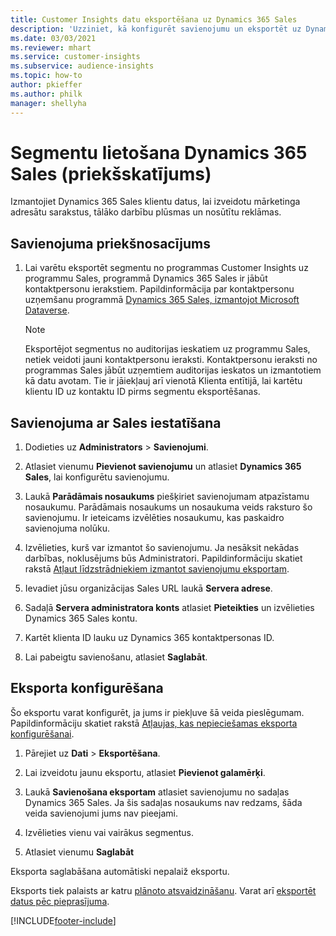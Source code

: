 ```yaml
---
title: Customer Insights datu eksportēšana uz Dynamics 365 Sales
description: 'Uzziniet, kā konfigurēt savienojumu un eksportēt uz Dynamics 365 Sales.'
ms.date: 03/03/2021
ms.reviewer: mhart
ms.service: customer-insights
ms.subservice: audience-insights
ms.topic: how-to
author: pkieffer
ms.author: philk
manager: shellyha
---
```


# <a name="use-segments-in-dynamics-365-sales-preview"></a>Segmentu lietošana Dynamics 365 Sales (priekšskatījums)



Izmantojiet Dynamics 365 Sales klientu datus, lai izveidotu mārketinga adresātu sarakstus, tālāko darbību plūsmas un nosūtītu reklāmas.

## <a name="prerequisite-for-connection"></a>Savienojuma priekšnosacījums

1. Lai varētu eksportēt segmentu no programmas Customer Insights uz programmu Sales, programmā Dynamics 365 Sales ir jābūt kontaktpersonu ierakstiem. Papildinformācija par kontaktpersonu uzņemšanu programmā [Dynamics 365 Sales, izmantojot Microsoft Dataverse](connect-power-query.md).

   > [!NOTE]
   > Eksportējot segmentus no auditorijas ieskatiem uz programmu Sales, netiek veidoti jauni kontaktpersonu ieraksti. Kontaktpersonu ieraksti no programmas Sales jābūt uzņemtiem auditorijas ieskatos un izmantotiem kā datu avotam. Tie ir jāiekļauj arī vienotā Klienta entītijā, lai kartētu klientu ID uz kontaktu ID pirms segmentu eksportēšanas.

## <a name="set-up-the-connection-to-sales"></a>Savienojuma ar Sales iestatīšana

1. Dodieties uz **Administrators** > **Savienojumi**.

1. Atlasiet vienumu **Pievienot savienojumu** un atlasiet **Dynamics 365 Sales**, lai konfigurētu savienojumu.

1. Laukā **Parādāmais nosaukums** piešķiriet savienojumam atpazīstamu nosaukumu. Parādāmais nosaukums un nosaukuma veids raksturo šo savienojumu. Ir ieteicams izvēlēties nosaukumu, kas paskaidro savienojuma nolūku.

1. Izvēlieties, kurš var izmantot šo savienojumu. Ja nesāksit nekādas darbības, noklusējums būs Administratori. Papildinformāciju skatiet rakstā [Atļaut līdzstrādniekiem izmantot savienojumu eksportam](connections.md#allow-contributors-to-use-a-connection-for-exports).

1. Ievadiet jūsu organizācijas Sales URL laukā **Servera adrese**.

1. Sadaļā **Servera administratora konts** atlasiet **Pieteikties** un izvēlieties Dynamics 365 Sales kontu.

1. Kartēt klienta ID lauku uz Dynamics 365 kontaktpersonas ID.

1. Lai pabeigtu savienošanu, atlasiet **Saglabāt**. 

## <a name="configure-an-export"></a>Eksporta konfigurēšana

Šo eksportu varat konfigurēt, ja jums ir piekļuve šā veida pieslēgumam. Papildinformāciju skatiet rakstā [Atļaujas, kas nepieciešamas eksporta konfigurēšanai](export-destinations.md#set-up-a-new-export).

1. Pārejiet uz **Dati** > **Eksportēšana**.

1. Lai izveidotu jaunu eksportu, atlasiet **Pievienot galamērķi**.

1. Laukā **Savienošana eksportam** atlasiet savienojumu no sadaļas Dynamics 365 Sales. Ja šis sadaļas nosaukums nav redzams, šāda veida savienojumi jums nav pieejami.

1. Izvēlieties vienu vai vairākus segmentus.

1. Atlasiet vienumu **Saglabāt**

Eksporta saglabāšana automātiski nepalaiž eksportu.

Eksports tiek palaists ar katru [plānoto atsvaidzināšanu](system.md#schedule-tab). Varat arī [eksportēt datus pēc pieprasījuma](export-destinations.md#run-exports-on-demand). 

[!INCLUDE[footer-include](../includes/footer-banner.md)]
